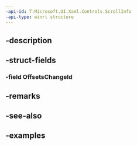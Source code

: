 ```yaml
---
-api-id: T:Microsoft.UI.Xaml.Controls.ScrollInfo
-api-type: winrt structure
---
```


## -description

## -struct-fields

### -field OffsetsChangeId

## -remarks

## -see-also

## -examples

